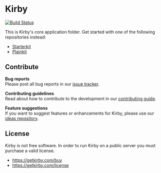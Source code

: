 # Kirby

[![Build Status](https://travis-ci.com/getkirby/kirby.svg?branch=master)](https://travis-ci.com/getkirby/kirby)

This is Kirby's core application folder. Get started with one of the following repositories instead:

- [Starterkit](https://github.com/getkirby/starterkit)
- [Plainkit](https://github.com/getkirby/plainkit)

## Contribute

**Bug reports**  
Please post all bug reports in our [issue tracker](https://github.com/getkirby/kirby/issues).

**Contributing guidelines**  
Read about how to contribute to the development in our [contributing guide](/.github/CONTRIBUTING.md).

**Feature suggestions**  
If you want to suggest features or enhancements for Kirby, please use our [ideas repository](https://github.com/getkirby/ideas/issues).

## License

Kirby is not free software. In order to run Kirby on a public server you must purchase a valid license.
- https://getkirby.com/buy
- https://getkirby.com/license
